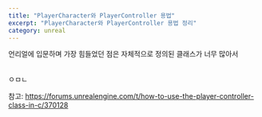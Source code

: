 ```yaml
---
title: "PlayerCharacter와 PlayerController 용법"
excerpt: "PlayerCharacter와 PlayerController 용법 정리"
category: unreal
---
```


언리얼에 입문하며 가장 힘들었던 점은 자체적으로 정의된 클래스가 너무 많아서 

<br/>
ㅇㅁㄴ

참고: https://forums.unrealengine.com/t/how-to-use-the-player-controller-class-in-c/370128
<!--stackedit_data:
eyJoaXN0b3J5IjpbLTIwODg0OTI2NywxODM4ODY3OTYwXX0=
-->